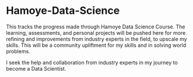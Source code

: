 # Hamoye-Data-Science

This tracks the progress made through Hamoye Data Science Course. The learning, assessments, and personal projects will be pushed here for more refining 
and improvements from industry experts in the field, to upscale my skills. This will be a community upliftment for my skills and in solving world problems.   

I seek the help and collaboration from industry experts in my journey to become a Data Scientist. 
